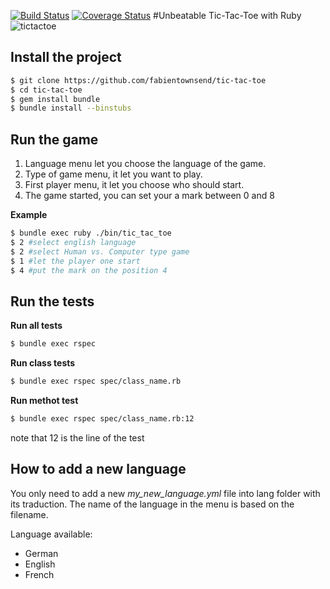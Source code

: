[![Build Status](https://travis-ci.org/fabientownsend/tic-tac-toe.svg?branch=master)](https://travis-ci.org/fabientownsend/tic-tac-toe)
[![Coverage Status](https://coveralls.io/repos/github/fabientownsend/tic-tac-toe/badge.svg?branch=master)](https://coveralls.io/github/fabientownsend/tic-tac-toe?branch=master)
#Unbeatable Tic-Tac-Toe with Ruby
![tictactoe](https://lh3.googleusercontent.com/-a9v5dd-AVfc/VqzalVGTb6I/AAAAAAAAF5A/rIYiW0SVVfU/w1406-h794-no/tictactoe.png)

## Install the project
```bash
$ git clone https://github.com/fabientownsend/tic-tac-toe
$ cd tic-tac-toe
$ gem install bundle
$ bundle install --binstubs
```
## Run the game
1. Language menu let you choose the language of the game.
2. Type of game menu, it let you want to play.
3. First player menu, it let you choose who should start.
4. The game started, you can set your a mark between 0 and 8

**Example**
```bash
$ bundle exec ruby ./bin/tic_tac_toe
$ 2 #select english language
$ 2 #select Human vs. Computer type game
$ 1 #let the player one start
$ 4 #put the mark on the position 4
```

## Run the tests
**Run all tests**
```bash
$ bundle exec rspec
```

**Run class tests**
```bash
$ bundle exec rspec spec/class_name.rb
```

**Run methot test**
```bash
$ bundle exec rspec spec/class_name.rb:12
```
note that 12 is the line of the test

## How to add a new language
You only need to add a new *my_new_language.yml* file into lang folder with its traduction.
The name of the language in the menu is based on the filename.

Language available:
- German
- English
- French
